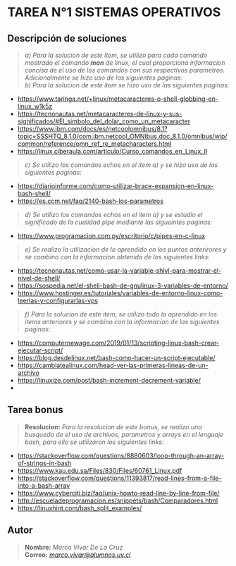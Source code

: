 # TAREA N°1 SISTEMAS OPERATIVOS
##  Descripción de soluciones
> *a) Para la solucion de este item, se utilizo para cada comando mostrado el comando **man** de linux, el cual proporciona informacion concisa de el uso de los comandos con sus respectivos parametros.
Adicionalmente se hizo uso de las siguientes paginas:*  
> *b) Para la solucion de este item se hizo uso de las siguientes paginas:*  
- https://www.taringa.net/+linux/metacaracteres-o-shell-globbing-en-linux_w1k5z
- https://tecnonautas.net/metacaracteres-de-linux-y-sus-significados/#El_simbolo_del_dolar_como_un_metacaracter
- https://www.ibm.com/docs/es/netcoolomnibus/8.1?topic=SSSHTQ_8.1.0/com.ibm.netcool_OMNIbus.doc_8.1.0/omnibus/wip/common/reference/omn_ref_re_metacharacters.html
- https://linux.ciberaula.com/articulo/Curso_comandos_en_Linux_II

> *c) Se utilizo los comandos echos en el item a) y se hizo uso de las siguientes paginas:*      
- https://diarioinforme.com/como-utilizar-brace-expansion-en-linux-bash-shell/
- https://es.ccm.net/faq/2140-bash-los-parametros

> *d) Se utilizo los comandos echos en el item a) y se estudio el significado de la cualidad pipe mediante las sigueintes paginas:* 
- https://www.programacion.com.py/escritorio/c/pipes-en-c-linux 

> *e) Se realizo la utilizacion de lo aprendido en los puntos anterirores y se combino con la informacion obtenida de los siguientes links:*  
- https://tecnonautas.net/como-usar-la-variable-shlvl-para-mostrar-el-nivel-de-shell/
- https://sospedia.net/el-shell-bash-de-gnulinux-3-variables-de-entorno/
- https://www.hostinger.es/tutoriales/variables-de-entorno-linux-como-leerlas-y-configurarlas-vps

> *f) Para la solucion de este item, se utilizo todo lo aprendido en los items anteriores y se combino con la informacion de las siguientes paginas:*  
- https://computernewage.com/2019/01/13/scripting-linux-bash-crear-ejecutar-script/
- https://blog.desdelinux.net/bash-como-hacer-un-script-ejecutable/
- https://cambiatealinux.com/head-ver-las-primeras-lineas-de-un-archivo
- https://linuxize.com/post/bash-increment-decrement-variable/
- 
##  Tarea bonus
> **Resolucion:** *Para la resolucion de este bonus, se realizo una busqueda de el uso de archivos, parametros y arrays en el lenguaje bash, para ello se utilizaron los siguientes links:*  
- https://stackoverflow.com/questions/8880603/loop-through-an-array-of-strings-in-bash
- https://www.kau.edu.sa/Files/830/Files/60761_Linux.pdf
- https://stackoverflow.com/questions/11393817/read-lines-from-a-file-into-a-bash-array
- https://www.cyberciti.biz/faq/unix-howto-read-line-by-line-from-file/
- http://escueladeprogramacion.es/snippets/bash/Comparadores.html
- https://linuxhint.com/bash_split_examples/

##  Autor
> **Nombre:** *Marco Vivar De La Cruz*  
>**Correo:** *marco.vivar@alumnos.uv.cl*
